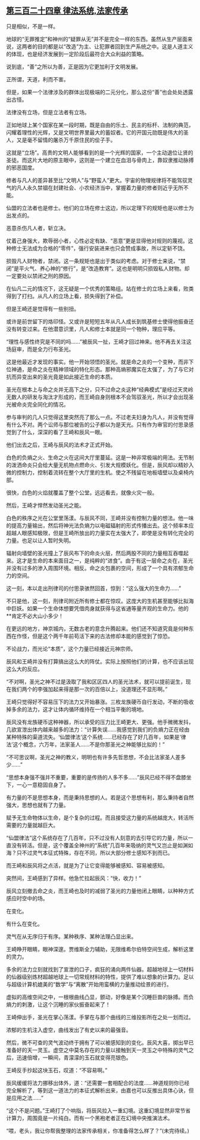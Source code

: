 ## [第三百二十四章 律法系统,法家传承](https://www.xxbiquge.com/11_11207/8989501.html)


  只是相似，不是一样。

  地球的“无罪推定”和神州的“疑罪从无”并不是完全一样的东西。虽然从生产层面来说，这两者的目的都是以“改造”为主、让犯罪者回到生产系统之中。这是人道主义的体现，也是经济发展到一定阶段后最符合大众利益的策略。

  说到底，“善”之所以为善，正是因为它更加利于文明发展。

  正所谓，天道，利而不害。

  但是，如果一个法律涉及的群体出现极端的二元分化，那么这份“善”也会处处透露出古怪。

  法律没有立场，但是立法者有立场。

  正如地球上某个国家在某一段时期，既是自由的乐土、民主的标杆、法制的典范，闪耀着理性的光辉，又是文明世界里最大的蓄奴者。它的开国元勋既是伟大的圣人，又是毫不留情的屠杀万千原住民的侩子手。

  这就是“立场”。高贵的文明人能够看到的是一个光辉的国家，一个主动退位让贤的圣徒。而这片大地的原主眼中，这则是一个建立在血泪与骨肉上，靠奴隶推动脉搏的邪恶国度。

  修者与凡人的差异甚至比“文明人”与“野蛮人”更大。宇宙的物理规律将不能驾驭灵气的凡人永久禁锢在封建社会、小农经济当中，掌握着力量的修者则近乎无所不能。

  仙盟的立法者也是修士。他们的立场在修士这边，所以定理下的规矩也是以修士为出发点的。

  恶意杀伤凡人者，斩立决。

  仗着己身强大，欺辱弱小者，心性必定有缺、“恶意”更是显得他对规则的蔑视。这种修士无法成为合格的“零件”，强行安装进来也只会赞成事故，所以定斩不饶。

  损毁凡人财物者，禁闭。这一条规矩也是出于类似的考虑。对于修士来说，“禁闭”是平火气、养心神的“修行”，是“改造教育”。这也是明明只损毁私人财物。却一定要处以禁闭之刑的原因。

  在仙凡二元的情况下，这无疑是一个优秀的策略组。站在修士的立场上来看，败类得到了打扫。从凡人的立场上看，损失得到了补偿。

  但是王崎还是觉得有一些别扭。

  或许是前世留下的烙印怪。又或许是短短五年从凡人成长到筑基修士使得他振奋还没有转变过来。在他潜意识里，凡人和修士本就是同一个物种，理应平等。

  “理性与感性终究是不同的吗……”被辰风一扯，王崎才回过神来。他不再去关注这场庭审，而是全力行布圣光。

  这是他最近才发现的事实。他一开始领悟的圣光。就是命之炎的一个变种，而非下位神通，是命之炎在精神领域的特化形态。那种高熵邪魔实在太强了，为了与它对抗而异变出来的圣光竟是如此接近生命的本质。

  圣光在根本上与命之炎并无高下之分，只不过命之炎这种“经典模式”是经过天灵岭无数人的研发与淘汰才形成的，而王崎自身则根本不会驾驭圣光，所以才会出现圣光被命炎完全同化的情况。

  参与审判的几人只觉得这里突然亮了那么一点。不过老夫妇身为凡人，并没有觉得有什么不对。两个讼师与那位被告的公子都以为是天光。只有作为审官的付思录感觉到了什么，深深的看了王崎和辰风一眼。

  他们出去之后，王崎与辰风的法术才正式开始。

  白色的负熵之火、生命之火在这间大厅里蔓延。这是一种非常极端的用法。无节制的泼洒命炎只会给大量无机物点燃命火、引发大规模妖化。但是，辰风却以精妙入微的控制力，控制着流转在整个大厅里的生机。使之不残留在地板墙壁以及桌椅内部。

  很快，白色的火焰就覆盖了整个公堂。远远看去，就像火灾一般。

  然后，王崎才悍然发动圣光之能。

  白色的秩序之光在公堂里荡漾。与辰风不同，王崎并没有控制力量的想法。他一味的提高力量输出，然后将神光法负熵力以电磁辐射的形式传播出去。这个频率本应超越人眼感知极限，但是王崎所放出的力量实在太强大了，即使是没有转化完全的力量。也足以让人暂时失明。

  辐射向墙壁的圣光撞上了辰风布下的命炎火层，然后两股不同的力量相互吞噬起来。这才是生命的本来面目之一，是纯粹的“进食”。由于有这一层命之炎在，圣光并没有过多的渗入周围环境。相反。命之炎包裹的空间，形成了一个具有浓郁生命力的空间。

  这一刻，本以走出刑律司的付思录骇然回首，惊到：“这么强大的生命力……”

  不只是他，这一刻，刑律司附近所有修士都在惊叹。这庞大的生机甚至能够比拟海中巨妖。如果一个生命体想要凭借肉身就获得与这省通等量齐观的生命力。他的**肯定不必大山小多少！

  在更远的地方，神京城内，无数古老的意念升腾起来。他们还不知道究竟是何种东西在作怪，但是这个两千年前苟活下来的古法修却本能的感觉到了惊恐。

  不论战力，而光论“本质”，这个力量已经接近元神宗师。

  辰风和王崎并没有打算搞出这么大的阵仗。实际上按照他们的计算，也不应该出现这么大的反应。

  “不对啊，圣光之神不过是汲取了我和区区四人的圣光法术，就可以提前诞生，现在我们两个的李强加起来得是那一次的百倍以上，没道理还不显形啊。”

  王崎只觉得好不容易压下的法力又开始暴涨。三枚龙族硬币自行发动，不断的吸收掉多余的法力，这才让体内循环维持在一个相当平衡的境地。

  辰风没有龙族硬币这种神器，所以承受的压力比王崎更大、更强。他手微微发抖，几欲宣泄出体内越来越多的法力：“计算失误……我感觉到我们的负熵力正在经由某种特殊的渠道流失。‘仙盟律法’这个系统……已经存在了好几百年，如果是‘律法’这个概念，六万年，法家圣人……不是你那圣光之神能够比拟的！”

  “不可思议啊，圣光之神的教义，明明也有许多先哲思想，不会比法家圣人差多少……”

  “思想本身强不强并不重要，重要的是传扬的人多不多……”辰风已经不得不盘膝坐下，一心一意稳固自身了。

  有力量的不是思想本身，而是秉持思想的人。若是这个思想有利，那么秉持者自然强大，思想也就有了力量。

  赋予无生命物体以生命，是个复杂的过程。而且接受这力量的系统越庞大，转活所需要的力量就越巨大。

  “仙盟律法”这个系统存在了几百年，只不过没有人刻意的去引导它的力量，所以一直没有转活。但是，这个覆盖全神州的“系统”几百年来吸纳的灵气又岂止是如渊如海？只不过灵气本征式特殊，存在不同，所以大部分修士感知不到而已。

  而王崎和辰风将之点活，就是为了让它变得能够被感知、容易被感知。

  突然间，王崎感到了异样。他急忙拉起辰风：“快，收力！”

  辰风立刻撤去命之炎，而王崎也及时的减弱了圣光的力量他闭上眼睛，以种种方式感应时空中的场。

  在变化。

  有什么在变化。

  灵气在从无序归于有序。某种秩序、某种法理凸显出来。

  王崎睁开眼睛，眼神深邃。贾维斯全力辅助，无限维希尔伯特空间生成，解析这里的灵力。

  多余的法力立刻就找到了宣泄的口子，疯狂的涌向两件仙器。超越地球上一切材料的仙器级别炼材超越地球上一切常规材料的特性，提供了难以想象的计算力。足以与超级计算机媲美的“数学”与“离散”开始用蛮横的力量推动绘景的进行。

  虚拟的高维空间之中，一根根曲线凸显，颤动，好像是某个沉睡巨兽的脉搏。而负熵力的刺激，让这个沉睡的家伙振奋起来了！

  王崎伸出手，圣光在掌心荡漾。手掌在与那个曲线的三维投影所在之处一划而过。

  浓郁的生机注入虚空，曲线发出了有史以来的最强音。

  然后，微不可查的灵气波动终于拥有了可以被感知到的变化。辰风大喜，掷出早已准备好的天一灵玉。虚空之中莫名存在的力量以接触到天一灵玉之中特殊的灵气之后，迅速倍增，一瞬间，青濛濛的玉石就变得亮银色。

  王崎反手抄起这块玉石，叹道：“不容易啊。”

  辰风缓缓将法力挪移出体外，道：“还需要一套相配合的法度……神道规则你已经完全解析了，等到这一道法力的本征式解析出来，由嘉也可以反推出具体心诀，但是应用之法……”

  “这个不是问题。”王崎打了个响指，将辰风拉入一重幻境。这重幻境显然非常节省计算力，周围竟是一片纯白。而有一个黑袍老者正在幻境中央推演法术。

  “喂，老头，我让你帮我整理的法家传承相关，你准备得怎么样了？”(未完待续。)

